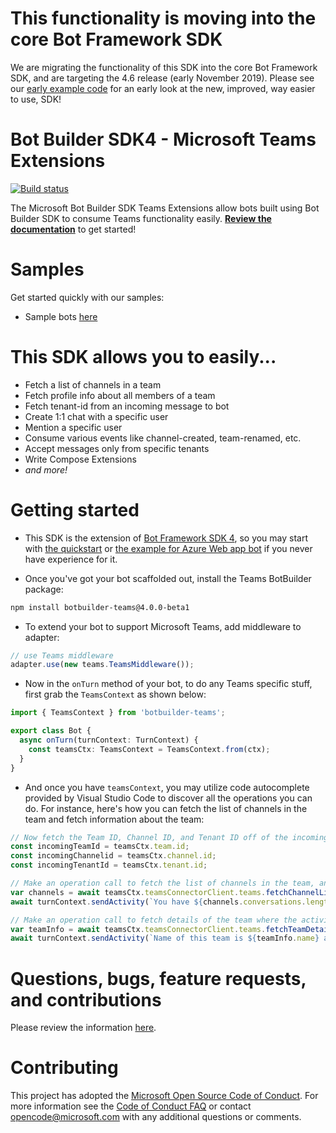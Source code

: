 # This functionality is moving into the core Bot Framework SDK

We are migrating the functionality of this SDK into the core Bot Framework SDK, and are targeting the 4.6 release (early November 2019). Please see our [early example code](https://github.com/microsoft/botbuilder-js/tree/master/libraries/botbuilder/tests/teams) for an early look at the new, improved, way easier to use, SDK!

# Bot Builder SDK4 - Microsoft Teams Extensions

[![Build status](https://ci.appveyor.com/api/projects/status/4kghlfgmsw2tnk0o/branch/master?svg=true)](https://ci.appveyor.com/project/robin-liao/botbuilder-microsoftteams-node/branch/master)

The Microsoft Bot Builder SDK Teams Extensions allow bots built using Bot Builder SDK to consume Teams functionality easily. **[Review the documentation](https://msdn.microsoft.com/en-us/microsoft-teams/bots)** to get started!

# Samples

Get started quickly with our samples:

* Sample bots [here](https://github.com/OfficeDev/BotBuilder-MicrosoftTeams-node/tree/master/samples)


# This SDK allows you to easily...

* Fetch a list of channels in a team
* Fetch profile info about all members of a team
* Fetch tenant-id from an incoming message to bot
* Create 1:1 chat with a specific user
* Mention a specific user
* Consume various events like channel-created, team-renamed, etc.
* Accept messages only from specific tenants
* Write Compose Extensions
* _and more!_

# Getting started

* This SDK is the extension of [Bot Framework SDK 4](https://github.com/Microsoft/botbuilder-js), so you may start with [the quickstart](https://docs.microsoft.com/en-us/azure/bot-service/javascript/bot-builder-javascript-quickstart?view=azure-bot-service-4.0) or [the example for Azure Web app bot](https://docs.microsoft.com/en-us/azure/cognitive-services/luis/luis-nodejs-tutorial-bf-v4) if you never have experience for it. 

* Once you've got your bot scaffolded out, install the Teams BotBuilder package:

```bash
npm install botbuilder-teams@4.0.0-beta1
```

* To extend your bot to support Microsoft Teams, add middleware to adapter:
```typescript
// use Teams middleware
adapter.use(new teams.TeamsMiddleware());  
```
* Now in the `onTurn` method of your bot, to do any Teams specific stuff, first grab the `TeamsContext` as shown below:
```typescript
import { TeamsContext } from 'botbuilder-teams';

export class Bot {
  async onTurn(turnContext: TurnContext) {
    const teamsCtx: TeamsContext = TeamsContext.from(ctx);
  }
}
```
* And once you have `teamsContext`, you may utilize code autocomplete provided by Visual Studio Code to discover all the operations you can do. For instance, here's how you can fetch the list of channels in the team and fetch information about the team:
```typescript
// Now fetch the Team ID, Channel ID, and Tenant ID off of the incoming activity
const incomingTeamId = teamsCtx.team.id;
const incomingChannelid = teamsCtx.channel.id;
const incomingTenantId = teamsCtx.tenant.id;

// Make an operation call to fetch the list of channels in the team, and print count of channels.
var channels = await teamsCtx.teamsConnectorClient.teams.fetchChannelList(incomingTeamId);
await turnContext.sendActivity(`You have ${channels.conversations.length} channels in this team`);

// Make an operation call to fetch details of the team where the activity was posted, and print it.
var teamInfo = await teamsCtx.teamsConnectorClient.teams.fetchTeamDetails(incomingTeamId);
await turnContext.sendActivity(`Name of this team is ${teamInfo.name} and group-id is ${teamInfo.aadGroupId}`);
```

# Questions, bugs, feature requests, and contributions
Please review the information [here](https://msdn.microsoft.com/en-us/microsoft-teams/feedback).

# Contributing

This project has adopted the [Microsoft Open Source Code of Conduct](https://opensource.microsoft.com/codeofconduct/). For more information see the [Code of Conduct FAQ](https://opensource.microsoft.com/codeofconduct/faq/) or contact [opencode@microsoft.com](mailto:opencode@microsoft.com) with any additional questions or comments.
